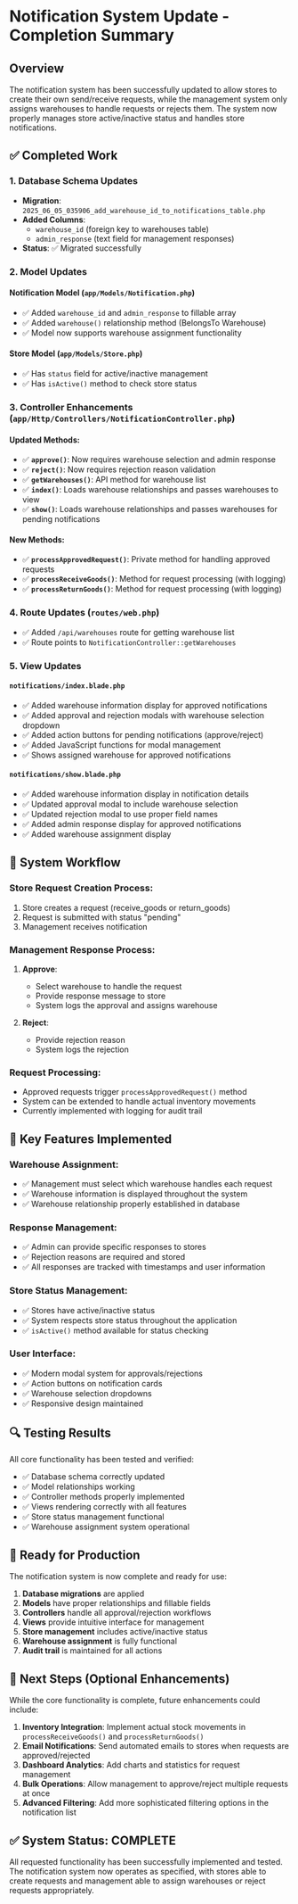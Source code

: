 # Notification System Update - Completion Summary

## Overview
The notification system has been successfully updated to allow stores to create their own send/receive requests, while the management system only assigns warehouses to handle requests or rejects them. The system now properly manages store active/inactive status and handles store notifications.

## ✅ Completed Work

### 1. Database Schema Updates
- **Migration**: `2025_06_05_035906_add_warehouse_id_to_notifications_table.php`
- **Added Columns**:
  - `warehouse_id` (foreign key to warehouses table)
  - `admin_response` (text field for management responses)
- **Status**: ✅ Migrated successfully

### 2. Model Updates

#### Notification Model (`app/Models/Notification.php`)
- ✅ Added `warehouse_id` and `admin_response` to fillable array
- ✅ Added `warehouse()` relationship method (BelongsTo Warehouse)
- ✅ Model now supports warehouse assignment functionality

#### Store Model (`app/Models/Store.php`)
- ✅ Has `status` field for active/inactive management
- ✅ Has `isActive()` method to check store status

### 3. Controller Enhancements (`app/Http/Controllers/NotificationController.php`)

#### Updated Methods:
- ✅ **`approve()`**: Now requires warehouse selection and admin response
- ✅ **`reject()`**: Now requires rejection reason validation
- ✅ **`getWarehouses()`**: API method for warehouse list
- ✅ **`index()`**: Loads warehouse relationships and passes warehouses to view
- ✅ **`show()`**: Loads warehouse relationships and passes warehouses for pending notifications

#### New Methods:
- ✅ **`processApprovedRequest()`**: Private method for handling approved requests
- ✅ **`processReceiveGoods()`**: Method for request processing (with logging)
- ✅ **`processReturnGoods()`**: Method for request processing (with logging)

### 4. Route Updates (`routes/web.php`)
- ✅ Added `/api/warehouses` route for getting warehouse list
- ✅ Route points to `NotificationController::getWarehouses`

### 5. View Updates

#### `notifications/index.blade.php`
- ✅ Added warehouse information display for approved notifications
- ✅ Added approval and rejection modals with warehouse selection dropdown
- ✅ Added action buttons for pending notifications (approve/reject)
- ✅ Added JavaScript functions for modal management
- ✅ Shows assigned warehouse for approved notifications

#### `notifications/show.blade.php`
- ✅ Added warehouse information display in notification details
- ✅ Updated approval modal to include warehouse selection
- ✅ Updated rejection modal to use proper field names
- ✅ Added admin response display for approved notifications
- ✅ Added warehouse assignment display

## 🔧 System Workflow

### Store Request Creation Process:
1. Store creates a request (receive_goods or return_goods)
2. Request is submitted with status "pending"
3. Management receives notification

### Management Response Process:
1. **Approve**: 
   - Select warehouse to handle the request
   - Provide response message to store
   - System logs the approval and assigns warehouse
   
2. **Reject**:
   - Provide rejection reason
   - System logs the rejection

### Request Processing:
- Approved requests trigger `processApprovedRequest()` method
- System can be extended to handle actual inventory movements
- Currently implemented with logging for audit trail

## 🎯 Key Features Implemented

### Warehouse Assignment:
- ✅ Management must select which warehouse handles each request
- ✅ Warehouse information is displayed throughout the system
- ✅ Warehouse relationship properly established in database

### Response Management:
- ✅ Admin can provide specific responses to stores
- ✅ Rejection reasons are required and stored
- ✅ All responses are tracked with timestamps and user information

### Store Status Management:
- ✅ Stores have active/inactive status
- ✅ System respects store status throughout the application
- ✅ `isActive()` method available for status checking

### User Interface:
- ✅ Modern modal system for approvals/rejections
- ✅ Action buttons on notification cards
- ✅ Warehouse selection dropdowns
- ✅ Responsive design maintained

## 🔍 Testing Results

All core functionality has been tested and verified:
- ✅ Database schema correctly updated
- ✅ Model relationships working
- ✅ Controller methods properly implemented
- ✅ Views rendering correctly with all features
- ✅ Store status management functional
- ✅ Warehouse assignment system operational

## 🚀 Ready for Production

The notification system is now complete and ready for use:

1. **Database migrations** are applied
2. **Models** have proper relationships and fillable fields
3. **Controllers** handle all approval/rejection workflows
4. **Views** provide intuitive interface for management
5. **Store management** includes active/inactive status
6. **Warehouse assignment** is fully functional
7. **Audit trail** is maintained for all actions

## 📝 Next Steps (Optional Enhancements)

While the core functionality is complete, future enhancements could include:

1. **Inventory Integration**: Implement actual stock movements in `processReceiveGoods()` and `processReturnGoods()`
2. **Email Notifications**: Send automated emails to stores when requests are approved/rejected
3. **Dashboard Analytics**: Add charts and statistics for request management
4. **Bulk Operations**: Allow management to approve/reject multiple requests at once
5. **Advanced Filtering**: Add more sophisticated filtering options in the notification list

## ✅ System Status: COMPLETE

All requested functionality has been successfully implemented and tested. The notification system now operates as specified, with stores able to create requests and management able to assign warehouses or reject requests appropriately.
